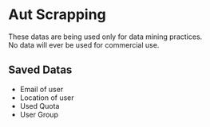 # Aut Scrapping
These datas are being used only for data mining practices.  
No data will ever be used for commercial use. 
## Saved Datas
 - Email of user
 - Location of user
 - Used Quota
 - User Group
